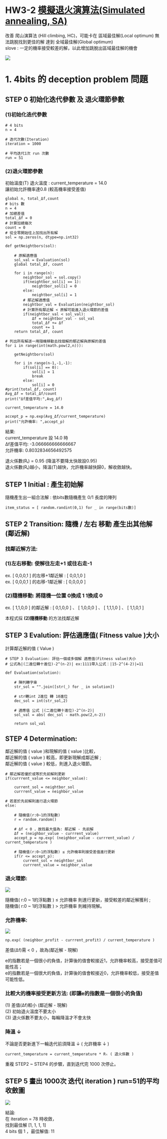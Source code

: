 # 	HW3-2 [模擬退火演算法(Simulated annealing, SA)](https://tzuchieh0931.medium.com/sa-metaheuristic-03-2632b2047d1f)
改善 爬山演算法 (Hill climbing, HC)，可能卡在 區域最佳解(Local optimum) 無法跳脫找到更佳的解 達到 全域最佳解(Global optimum)<br>
slove : 一定的機率接受較差的解，以此增加跳脫出區域最佳解的機會<br>

![](https://i.imgur.com/7qiA1m0.jpg)

# 1. 4bits 的 deception problem 問題
## STEP 0 初始化迭代參數 及 退火環節參數
### (1)初始化迭代參數
```=python
# 4 bits
n = 4 

# 迭代次數(Iteration)
iteration = 1000

# 平均迭代1次 run 次數
run = 51
```

### (2)退火環節參數
初始溫度(T) 退火溫度 : current_temperature = 14.0<br>
讓初始允許機率達0.8 (較高機率接受差值)<br>

```
global n, total_Δf,count
# bits 數
n = 4
# 加總差值
total_Δf = 0
# 計算加總幾次
count = 0
# 從全零開始往上加找出所有解
sol = np.zeros(n, dtype=np.int32)

def getNeightbors(sol):
    
    # 原解適應值
    sol_val = Evaluation(sol)
    global total_Δf, count
    
    for i in range(n):
        neightbor_sol = sol.copy()
        if(neightbor_sol[i] == 1):
            neightbor_sol[i] = 0
        else:
            neightbor_sol[i] = 1
        # 鄰近解適應值
        neightbor_val = Evaluation(neightbor_sol)
        # 計算所有鄰近解 < 原解可能進入退火環節的差值
        if(neightbor_val < sol_val):
            Δf = neightbor_val - sol_val
            total_Δf += Δf
            count += 1
    return total_Δf, count

# 列出所有解逐一用隨機移動去找個解的鄰近解與原解的差值
for i in range(int(math.pow(2,n))):

    getNeightbors(sol)
    
    for i in range(n-1,-1,-1):
        if(sol[i] == 0):
            sol[i] = 1
            break
        else:
            sol[i] = 0
#print(total_Δf, count)
Avg_Δf = total_Δf/count
print("Δf差值平均:",Avg_Δf)

current_temperature = 14.0

accept_p = np.exp(Avg_Δf/current_temperature)
print("允許機率: ",accept_p)

```
結果:<br>
current_temperature 設 14.0 時<br>
Δf差值平均: -3.066666666666667<br>
允許機率:  0.8032834656492575<br>

退火係數(Rₜ) = 0.95 (降溫不要降太快故設0.95)<br>
退火係數(Rₜ)越小，降溫(T)越快，允許機率越快歸0，解收斂越快。<br>
    
## STEP 1 Initial : 產生初始解
隨機產生出一組合法解 : 依bits數隨機產生 0/1 長度的陣列 <br>
```=python
item_status = [ random.randint(0,1) for _ in range(bits數)] 
```

## STEP 2 Transition: 隨機 / 左右 移動 產生出其他解 (鄰近解)

### 找鄰近解方法:<br>

### (1)左右移動: 使解往左走+1 或往右走-1 <br>

ex. [ 0,0,0,1 ] 的左移+1鄰近解 : [ 0,0,1,0 ]<br>
ex. [ 0,0,0,1 ] 的右移-1鄰近解 : [ 0,0,0,0 ]<br>

### (2)隨機移動: 將隨機一位置 0換成 1 1換成 0 <br>
ex. [ 1,1,0,0 ] 的鄰近解 : [ 0,1,0,0 ] 、 [ 1,0,0,0 ] 、 [ 1,1,1,0 ] 、 [ 1,1,0,1 ]<br>


本程式採 **(2)隨機移動** 的方法找鄰近解<br>

## STEP 3 Evalution: 評估適應值( Fitness value )大小
計算鄰近解的值 ( Value )<br>

```=python
# STEP 3 Evaluation: 評估一個或多個解 適應值(Fitness value)大小
# 公式為|(二進位轉十進位)-2^(n-2)| ex:1111帶入公式：|15-2^(4-2)|=11

def Evaluation(solution):

    # 陣列轉字串
    str_sol = "".join([str(_) for _ in solution])

    # str轉int 2進位 轉 10進位
    dec_sol = int(str_sol,2)

    # 適應值 公式 |(二進位轉十進位)-2^(n-2)|
    sol_val = abs( dec_sol - math.pow(2,n-2))
    
    return sol_val
```

## STEP 4 Determination: 
鄰近解的值 ( value )和現解的值 ( value )比較，<br>
鄰近解的值 ( value ) 較高，即更新現解成鄰近解 ;<br>
鄰近解的值 ( value ) 較低，則進入退火環節。<br>

```=python
# 鄰近解若優於或等於先前解則更新
if(currrent_value <= neighbor_value):

    current_sol = neightbor_sol
    currrent_value = neighbor_value

# 若差於先前解則進行退火環節
else:

    # 隨機值(r:0~1的浮點數)
    r = random.random()

    # Δf < 0 ，故找最大值為: 鄰近解 - 先前解
    Δf = (neighbor_value - currrent_value)
    accept_p = np.exp( (neighbor_value - currrent_value) / current_temperature )

    # 隨機值(r:0~1的浮點數) ≤ 允許機率則接受差值進行更新
    if(r <= accept_p):
        current_sol = neightbor_sol
        currrent_value = neighbor_value
```

### 退火環節:<br>
![](https://i.imgur.com/gkdtqoS.jpg)

隨機值( r:0 ~ 1的浮點數 ) ≤ 允許機率 則進行更新，接受較差的鄰近解獲利 ; <br>
隨機值( r:0 ~ 1的浮點數 ) > 允許機率 則維持現解。<br>

### 允許機率: 
![](https://i.imgur.com/hUFg4za.jpg)
```=python
np.exp( (neighbor_profit - currrent_profit) / current_temperature )
```
差值(Δf)需 < 0 ，故為(鄰近解 - 現解)


e的指數若是一個很小的負值，計算後的值會較接近1，允許機率較高，接受差值可能性高；<br>
e的指數若是一個很大的負值，計算後的值會較接近0，允許機率較低，接受差值可能性低。<br>


### 比較大的機率接受更新方法: (即讓e的指數是一個很小的負值)<br>
(1) 差值(Δf)較小 (鄰近解 - 現解)<br>
(2) 初始退火溫度不要太小 <br>
(3) 退火係數不要太小，每輪降溫才不會太快<br>

### 降溫 ↓ 
不論是否更新進下一輪迭代前須降溫 ↓  ( 允許機率 ↓ )<br>
```=python
current_temperature = current_temperature * Rₜ ( 退火係數 )
```

重複 STEP2 ~ STEP4 的步驟，直到迭代完 1000 次停止。<br>

## STEP 5 畫出 1000次 迭代( iteration ) run=51的平均收斂圖

![](https://i.imgur.com/2XjzZE5.jpg)


結論:<br>
在 iteration = 78 時收斂，<br>
找到最佳解 [1, 1, 1, 1]<br>
4 bits 個 1 ，最佳解值: 11<br>
